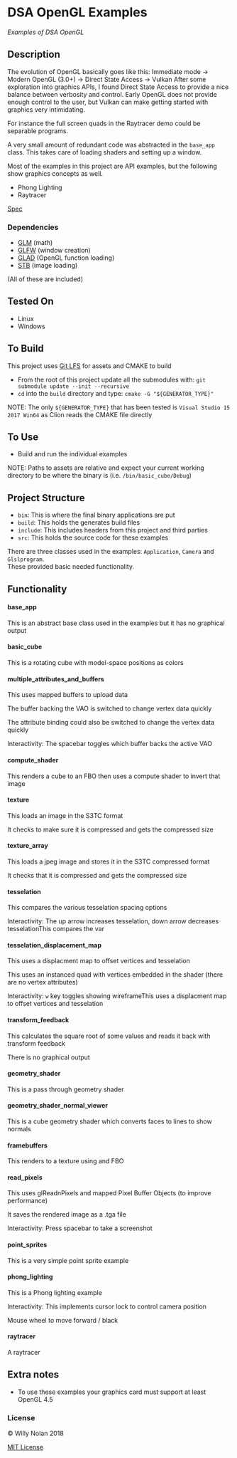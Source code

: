 # DSA OpenGL Examples
*Examples of DSA OpenGL*

## Description
The evolution of OpenGL basically goes like this:
Immediate mode -> Modern OpenGL (3.0+) -> Direct State Access -> Vulkan
After some exploration into graphics APIs, I found Direct State Access to provide a nice balance between verbosity and control.
Early OpenGL does not provide enough control to the user, but Vulkan can make getting started with graphics very intimidating.

For instance the full screen quads in the Raytracer demo could be separable programs.

A very small amount of redundant code was abstracted in the `base_app` class. This takes care of loading shaders and setting up a window.

Most of the examples in this project are API examples, but the following show graphics concepts as well.
- Phong Lighting
- Raytracer

[Spec](https://www.khronos.org/registry/OpenGL/extensions/EXT/EXT_direct_state_access.txt)

### Dependencies
- [GLM](https://github.com/g-truc/glm) (math)
- [GLFW](https://github.com/glfw/glfw) (window creation)
- [GLAD](https://github.com/Dav1dde/gladhttps://github.com/Dav1dde/glad) (OpenGL function loading)
- [STB](https://github.com/nothings/stb) (image loading)

(All of these are included)

## Tested On
- Linux
- Windows

## To Build
This project uses [Git LFS](https://git-lfs.github.com/) for assets and CMAKE to build
- From the root of this project update all the submodules with: `git submodule update --init --recursive`
- `cd` into the `build` directory and type: `cmake -G "${GENERATOR_TYPE}"`

NOTE: The only `${GENERATOR_TYPE}` that has been tested is `Visual Studio 15 2017 Win64` as Clion reads the CMAKE file directly

## To Use
- Build and run the individual examples

NOTE: Paths to assets are relative and expect your current working directory to be where the binary is (i.e. `/bin/basic_cube/Debug`)

## Project Structure
- `bin`: This is where the final binary applications are put
- `build`: This holds the generates build files
- `include`: This includes headers from this project and third parties
- `src`: This holds the source code for these examples

There are three classes used in the examples: `Application`, `Camera` and `Glslprogram`.  
These provided basic needed functionality.

## Functionality

#### base_app
This is an abstract base class used in the examples but it has no graphical output

#### basic_cube
This is a rotating cube with model-space positions as colors

#### multiple_attributes_and_buffers
This uses mapped buffers to upload data

The buffer backing the VAO is switched to change vertex data quickly

The attribute binding could also be switched to change the vertex data quickly

Interactivity: The spacebar toggles which buffer backs the active VAO 
  
#### compute_shader
This renders a cube to an FBO then uses a compute shader to invert that image
  
#### texture
This loads an image in the S3TC format

It checks to make sure it is compressed and gets the compressed size

#### texture_array
This loads a jpeg image and stores it in the S3TC compressed format

It checks that it is compressed and gets the compressed size

#### tesselation
This compares the various tesselation spacing options

Interactivity: The up arrow increases tesselation, down arrow decreases tesselationThis compares the var
  
#### tesselation_displacement_map
This uses a displacment map to offset vertices and tesselation

This uses an instanced quad with vertices embedded in the shader (there are no vertex attributes)

Interactivity: `w` key toggles showing wireframeThis uses a displacment map to offset vertices and tesselation
  
#### transform_feedback
This calculates the square root of some values and reads it back with transform feedback

There is no graphical output

#### geometry_shader
This is a pass through geometry shader
  
#### geometry_shader_normal_viewer
This is a cube geometry shader which converts faces to lines to show normals

#### framebuffers
This renders to a texture using and FBO
  
#### read_pixels
This uses glReadnPixels and mapped Pixel Buffer Objects (to improve performance)

It saves the rendered image as a .tga file

Interactivity: Press spacebar to take a screenshot

#### point_sprites
This is a very simple point sprite example

#### phong_lighting
This is a Phong lighting example

Interactivity: This implements cursor lock to control camera position

Mouse wheel to move forward / black

#### raytracer
A raytracer

## Extra notes
- To use these examples your graphics card must support at least OpenGL 4.5

### License

:copyright: Willy Nolan 2018

[MIT License](http://en.wikipedia.org/wiki/MIT_License)

